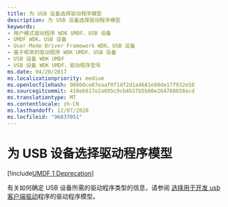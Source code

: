 ```yaml
---
title: 为 USB 设备选择驱动程序模型
description: 为 USB 设备选择驱动程序模型
keywords:
- 用户模式驱动程序 WDK UMDF、USB 设备
- UMDF WDK，USB 设备
- User-Mode Driver Framework WDK，USB 设备
- 基于框架的驱动程序 WDK UMDF、USB 设备
- USB 设备 WDK UMDF
- USB 设备 WDK UMDF，驱动程序型号
ms.date: 04/20/2017
ms.localizationpriority: medium
ms.openlocfilehash: 90860ce87eaaf0f1df2d1a4681e80de17f932e58
ms.sourcegitcommit: 418e6617e2a695c9cb4b37b5b60e264760858acd
ms.translationtype: MT
ms.contentlocale: zh-CN
ms.lasthandoff: 12/07/2020
ms.locfileid: "96837051"
---
```

# <a name="choosing-a-driver-model-for-a-usb-device"></a>为 USB 设备选择驱动程序模型

[!include[UMDF 1 Deprecation](../includes/umdf-1-deprecation.md)]

有关如何确定 USB 设备所需的驱动程序类型的信息，请参阅 [选择用于开发 usb 客户端驱动](/windows-hardware/drivers/ddi/index)程序的驱动程序模型。

 

